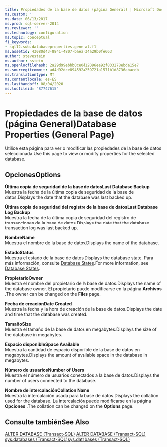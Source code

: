 ```yaml
---
title: Propiedades de la base de datos (página General) | Microsoft Docs
ms.custom: ''
ms.date: 06/13/2017
ms.prod: sql-server-2014
ms.reviewer: ''
ms.technology: configuration
ms.topic: conceptual
f1_keywords:
- sql12.swb.databaseproperties.general.f1
ms.assetid: 43080d43-8841-4807-baea-34a29b0fe663
author: stevestein
ms.author: sstein
ms.openlocfilehash: 2a29d99ebbb0ce0d12096ee92f833278ebda15e7
ms.sourcegitcommit: ad4d92dce894592a259721a1571b1d8736abacdb
ms.translationtype: MT
ms.contentlocale: es-ES
ms.lasthandoff: 08/04/2020
ms.locfileid: "87747615"
---
```

# <a name="database-properties-general-page"></a><span data-ttu-id="1e017-102">Propiedades de la base de datos (página General)</span><span class="sxs-lookup"><span data-stu-id="1e017-102">Database Properties (General Page)</span></span>
  <span data-ttu-id="1e017-103">Utilice esta página para ver o modificar las propiedades de la base de datos seleccionada.</span><span class="sxs-lookup"><span data-stu-id="1e017-103">Use this page to view or modify properties for the selected database.</span></span>  
  
## <a name="options"></a><span data-ttu-id="1e017-104">Opciones</span><span class="sxs-lookup"><span data-stu-id="1e017-104">Options</span></span>  
 <span data-ttu-id="1e017-105">**Última copia de seguridad de la base de datos**</span><span class="sxs-lookup"><span data-stu-id="1e017-105">**Last Database Backup**</span></span>  
 <span data-ttu-id="1e017-106">Muestra la fecha de la última copia de seguridad de la base de datos.</span><span class="sxs-lookup"><span data-stu-id="1e017-106">Displays the date that the database was last backed up.</span></span>  
  
 <span data-ttu-id="1e017-107">**Última copia de seguridad del registro de la base de datos**</span><span class="sxs-lookup"><span data-stu-id="1e017-107">**Last Database Log Backup**</span></span>  
 <span data-ttu-id="1e017-108">Muestra la fecha de la última copia de seguridad del registro de transacciones de la base de datos.</span><span class="sxs-lookup"><span data-stu-id="1e017-108">Displays the date that the database transaction log was last backed up.</span></span>  
  
 <span data-ttu-id="1e017-109">**Nombre**</span><span class="sxs-lookup"><span data-stu-id="1e017-109">**Name**</span></span>  
 <span data-ttu-id="1e017-110">Muestra el nombre de la base de datos.</span><span class="sxs-lookup"><span data-stu-id="1e017-110">Displays the name of the database.</span></span>  
  
 <span data-ttu-id="1e017-111">**Estado**</span><span class="sxs-lookup"><span data-stu-id="1e017-111">**Status**</span></span>  
 <span data-ttu-id="1e017-112">Muestra el estado de la base de datos.</span><span class="sxs-lookup"><span data-stu-id="1e017-112">Displays the database state.</span></span> <span data-ttu-id="1e017-113">Para más información, consulte [Database States](database-states.md).</span><span class="sxs-lookup"><span data-stu-id="1e017-113">For more information, see [Database States](database-states.md).</span></span>  
  
 <span data-ttu-id="1e017-114">**Propietario**</span><span class="sxs-lookup"><span data-stu-id="1e017-114">**Owner**</span></span>  
 <span data-ttu-id="1e017-115">Muestra el nombre del propietario de la base de datos.</span><span class="sxs-lookup"><span data-stu-id="1e017-115">Displays the name of the database owner.</span></span> <span data-ttu-id="1e017-116">El propietario puede modificarse en la página **Archivos** .</span><span class="sxs-lookup"><span data-stu-id="1e017-116">The owner can be changed on the **Files** page.</span></span>  
  
 <span data-ttu-id="1e017-117">**Fecha de creación**</span><span class="sxs-lookup"><span data-stu-id="1e017-117">**Date Created**</span></span>  
 <span data-ttu-id="1e017-118">Muestra la fecha y la hora de creación de la base de datos.</span><span class="sxs-lookup"><span data-stu-id="1e017-118">Displays the date and time that the database was created.</span></span>  
  
 <span data-ttu-id="1e017-119">**Tamaño**</span><span class="sxs-lookup"><span data-stu-id="1e017-119">**Size**</span></span>  
 <span data-ttu-id="1e017-120">Muestra el tamaño de la base de datos en megabytes.</span><span class="sxs-lookup"><span data-stu-id="1e017-120">Displays the size of the database in megabytes.</span></span>  
  
 <span data-ttu-id="1e017-121">**Espacio disponible**</span><span class="sxs-lookup"><span data-stu-id="1e017-121">**Space Available**</span></span>  
 <span data-ttu-id="1e017-122">Muestra la cantidad de espacio disponible de la base de datos en megabytes.</span><span class="sxs-lookup"><span data-stu-id="1e017-122">Displays the amount of available space in the database in megabytes.</span></span>  
  
 <span data-ttu-id="1e017-123">**Número de usuarios**</span><span class="sxs-lookup"><span data-stu-id="1e017-123">**Number of Users**</span></span>  
 <span data-ttu-id="1e017-124">Muestra el número de usuarios conectados a la base de datos.</span><span class="sxs-lookup"><span data-stu-id="1e017-124">Displays the number of users connected to the database.</span></span>  
  
 <span data-ttu-id="1e017-125">**Nombre de intercalación**</span><span class="sxs-lookup"><span data-stu-id="1e017-125">**Collation Name**</span></span>  
 <span data-ttu-id="1e017-126">Muestra la intercalación usada para la base de datos.</span><span class="sxs-lookup"><span data-stu-id="1e017-126">Displays the collation used for the database.</span></span> <span data-ttu-id="1e017-127">La intercalación puede modificarse en la página **Opciones** .</span><span class="sxs-lookup"><span data-stu-id="1e017-127">The collation can be changed on the **Options** page.</span></span>  
  
## <a name="see-also"></a><span data-ttu-id="1e017-128">Consulte también</span><span class="sxs-lookup"><span data-stu-id="1e017-128">See Also</span></span>  
 <span data-ttu-id="1e017-129">[ALTER DATABASE &#40;Transact-SQL&#41;](/sql/t-sql/statements/alter-database-transact-sql) </span><span class="sxs-lookup"><span data-stu-id="1e017-129">[ALTER DATABASE &#40;Transact-SQL&#41;](/sql/t-sql/statements/alter-database-transact-sql) </span></span>  
 [<span data-ttu-id="1e017-130">sys.databases &#40;Transact-SQL&#41;</span><span class="sxs-lookup"><span data-stu-id="1e017-130">sys.databases &#40;Transact-SQL&#41;</span></span>](/sql/relational-databases/system-catalog-views/sys-databases-transact-sql)  
  
  
